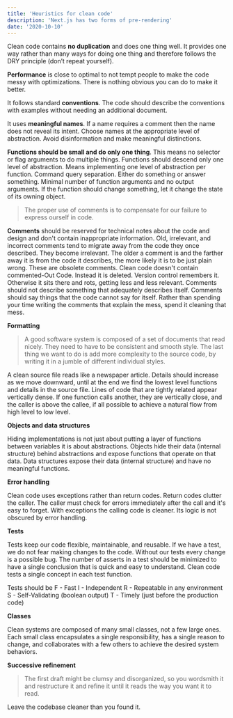 ```yaml
---
title: 'Heuristics for clean code'
description: 'Next.js has two forms of pre-rendering'
date: '2020-10-10'
---
```


Clean code contains **no duplication** and does one thing well. It provides one way rather than many ways for doing one thing and therefore follows the DRY principle (don’t repeat yourself).

**Performance** is close to optimal to not tempt people to make the code messy with optimizations. There is nothing obvious you can do to make it better.

It follows standard **conventions**. The code should describe the conventions with examples without needing an additional document.

It uses **meaningful names**. If a name requires a comment then the name does not reveal its intent. Choose names at the appropriate level of abstraction. Avoid disinformation and make meaningful distinctions.

**Functions should be small and do only one thing**. This means no selector or flag arguments to do multiple things.
Functions should descend only one level of abstraction. Means implementing one level of abstraction per function.
Command query separation. Either do something or answer something.
Minimal number of function arguments and no output arguments.
If the function should change something, let it change the state of its owning object.

> The proper use of comments is to compensate for our failure to express ourself in code.

**Comments** should be reserved for technical notes about the code and design and don't contain inappropriate information.
Old, irrelevant, and incorrect comments tend to migrate away from the code they once described. They become irrelevant. The older a comment is and the farther away it is from the code it describes, the more likely it is to be just plain wrong. These are obsolete comments.
Clean code doesn't contain commented-Out Code. Instead it is deleted. Version control remembers it. Otherwise it sits there and rots, getting less and less relevant.
Comments should not describe something that adequately describes itself. Comments should say things that the code cannot say for itself.
Rather than spending your time writing the comments that explain the mess, spend it cleaning that mess.

**Formatting**

> A good software system is composed of a set of documents that read nicely. They need to have to be consistent and smooth style. The last thing we want to do is add more complexity to the source code, by writing it in a jumble of different individual styles.

A clean source file reads like a newspaper article. Details should increase as we move downward, until at the end we find the lowest level functions and details in the source file. Lines of code that are tightly related appear vertically dense.
If one function calls another, they are vertically close, and the caller is above the callee, if all possible to achieve a natural flow from high level to low level.

**Objects and data structures**

Hiding implementations is not just about putting a layer of functions between variables it is about abstractions.
Objects hide their data (internal structure) behind abstractions and expose functions that operate on that data.
Data structures expose their data (internal structure) and have no meaningful functions.

**Error handling**

Clean code uses exceptions rather than return codes. 
Return codes clutter the caller. The caller must check for errors immediately after the call and it's easy to forget. With exceptions the calling code is cleaner. Its logic is not obscured by error handling.

**Tests**

Tests keep our code flexible, maintainable, and reusable. If we have a test, we do not fear making changes to the code. Without our tests every change is a possible bug.
The number of asserts in a test should be minimized to have a single conclusion that is quick and easy to understand. Clean code tests a single concept in each test function.

Tests should be 
F - Fast
I - Independent
R - Repeatable in any environment
S - Self-Validating (boolean output)
T - Timely (just before the production code)

**Classes**

Clean systems are composed of many small classes, not a few large ones. Each small class encapsulates a single responsibility, has a single reason to change, and collaborates with a few others to achieve the desired system behaviors.

**Successive refinement**

> The first draft might be clumsy and disorganized, so you wordsmith it and restructure it and refine it until it reads the way you want it to read.

Leave the codebase cleaner than you found it.